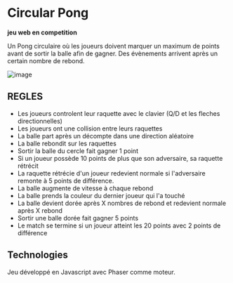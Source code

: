 # Circular Pong

**jeu web en competition**

Un Pong circulaire où les joueurs doivent marquer un maximum de points avant de sortir la balle afin de gagner. Des évènements arrivent après un certain nombre de rebond.

![image](https://img4.hostingpics.net/pics/947425CircularPong.jpg)

## REGLES

* Les joueurs controlent leur raquette avec le clavier (Q/D et les fleches directionnelles)
* Les joueurs ont une collision entre leurs raquettes
* La balle part après un décompte dans une direction aléatoire
* La balle rebondit sur les raquettes
* Sortir la balle du cercle fait gagner 1 point
* Si un joueur possède 10 points de plus que son adversaire, sa raquette rétrécit
* La raquette rétrécie d'un joueur redevient normale si l'adversaire remonte à 5 points de différence.
* La balle augmente de vitesse à chaque rebond
* La balle prends la couleur du dernier joueur qui l'a touché
* La balle devient dorée après X nombres de rebond et redevient normale après X rebond 
* Sortir une balle dorée fait gagner 5 points
* Le match se termine si un joueur atteint les 20 points avec 2 points de différence

## Technologies

Jeu développé en Javascript avec Phaser comme moteur.